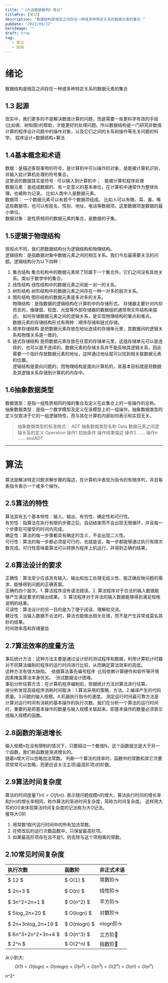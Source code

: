 ```yaml
---
title: "《大话数据解构》笔记"
titlePre: [笔记]
description: "数据结构是相互之间存在一种或多种特定关系的数据元素的集合 "
pubDate: "2022/09/22"
heroImage: ""
draft: true
tag: 
   - 笔记
   - 前端
---
```

# 绪论
数据结构是相互之间存在一种或多种特定关系的数据元素的集合  
## 1.3 起源
现实中，我们更多的不是解决数值计算的问题，而是需要一些更科学有效的手段(比如表、树和图)的帮助，才能更好的处理问题。所以数据结构是一门研究非数值计算的程序设计问题中的操作对象，以及它们之间的关系和操作等先关问题的科学。  程序设计=数据结构+算法  
## 1.4基本概念和术语
数据：是描述客观事物的符号，是计算机中可以操作的对象，是能被计算机识别，并输入给计算机处理的符号集合。  
这里说的数据其实是符号 · 可以输入到计算机中； · 能被计算机程序处理  
数据元素：是组成数据的、有一定意义的基本单位，在计算机中通常作为整体处理。也被称为记录。 比如人类中人是数据元素。  
数据项： 一个数据元素可以有若干个数据项组成。 比如人可以有眼、耳、鼻、嘴这些数据项，也可以有姓名、性别、地址、电话等数据项。这里数据项是数据的最小单位。  
数据对象：是性质相同的数据元素的集合，是数据的子集。    
## 1.5逻辑于物理结构
按视点不同，我们把数据结构分为逻辑结构和物理结构。  
逻辑结构：是指数据对象中数据元素之间的相互关系。我们今后最需要关注的问题。逻辑结构分为以下四种：  
1. 集合结构
   集合机构中的数据元素除了同属于一个集合外，它们之间没有其他关系。类似于数学中的集合。  
2. 线性结构
   线性结构中的数据元素之间是一对一的关系。  
3. 树形结构
   树形结构中的数据元素之间存在一种一对多的层次关系。
4. 图形结构
   图形结构的数据元素是多对多的关系。  
物理结构：是指数据的逻辑结构在计算机中的存储形式。 存储器主要针对内存而言的，像硬盘、软盘、光盘等外部存储器的数据组织通常用文件结构来描述。 如何存储数据元素之间的逻辑关系，是实现物理结构的重点和难点。  
数据元素的存储结构形式有两种：顺序存储和链式存储。  
1. 顺序存储结构
   是把数据元素存放在地址连续的存储单元里，其数据间的逻辑关系和物理关系是一致的。  
2. 链式存储结构
   是把数据元素存放在任意的存储单元里，这组存储单元可以是连续的，也可以是不连续的。数据元素的存储关系并不能反映其逻辑关系，因此需要一个指针存放数据元素的地址，这样通过地址就可以找到相关联数据元素的位置。  
逻辑结构是面向问题的，而物理结构是面向计算机的，其基本目标就是将数据及其逻辑关系存储到计算机的内存中。  
## 1.6抽象数据类型  
数据类型：是指一组性质相同的值的集合及定义在此集合上的一些操作的总称。  
抽象数据类型：是指一个数学模型及定义在该模型上的一组操作。抽象数据类型的定义仅取决于它的一组逻辑特性，而与其在计算机内部如何表示和实现无关。  
> 抽象数据类型的标准格式：
> ADT
>   抽象数据类型名称
> Data
>   数据元素之间逻辑关系的定义
> Operation
>   操作1
>     初始条件
>     操作结果描述
>   操作2
>     ......
>   操作n
>     ......
> endADT
-------
# 算法
算法是解决特定问题求解步骤的描述，在计算机中表现为指令的有限序列，并且每条指令表示一个或多个操作。  
## 2.5算法的特性
算法具有五个基本特性：输入、输出、有穷性、确定性和可行性。  
有穷性：指算法在执行有限的步骤之后，自动结束而不会出现无限循环，并且每一个步骤在可接受的时间内完成。  
确定性：算法的每一步骤都具有确定的含义，不会出现二义性。  
可行性：算法的每一步都必须是可行的，也就是说，每一步都能够通过执行有限次数完成。可行性意味着算法可以转换为程序上机运行，并得到正确的结果。  
## 2.6算法设计的要求
正确性：算法至少应该具有输入、输出和加工处理无歧义性、能正确反映问题的需求、能够得到问题的正确答案。  
正确的四个层次。1. 算法程序没有语法错误。2. 算法程序对于合法的输入数据能够产生满足要求的输出结果。 3. 算法程序对于非法的输入数据能够得到满足规格说明的结果。  
可读性：算法设计的另一目的是为了便于阅读、理解和交流。  
健壮性：当输入数据不合法时，算法也能做出相关处理，而不是产生异常或莫名其妙的结果。  
时间效率高和存储量低  
## 2.7算法效率的度量方法
事后统计方法：这种方法主要是通过设计好的测试程序和数据，利用计算机计时器对不同算法编制的程序的运行时间进行比较，从而确定算法效率的高低。  
这种方法有很大缺陷。 ·依据算法事先编号程序 ·比较依赖计算硬件和软件等环境因素掩盖算法本身优劣。 ·测试数据设计困难。  
事前分析估算方法：在计算机程序编制前，依据统计方法对算法进行估算。   
进分析发现高级程序消耗时间取决：1.算法采用的策略、方法。2.编译产生的代码质量。3.问题的输入规模。4.机器执行指令的速度。 
测定运行时间最可靠方法是计算对运行时间有消耗的基本操作的执行次数。我们在分析一个算法的运行时间时，重要的是把基本操作的数量与输入规模关联起来，即基本操作的数量必须表示成输入规模的函数。  
## 2.8函数的渐进增长
输入规模n在没有限制的情况下，只要超过一个数值N，这个函数就总是大于另一个函数，我们称函数是渐进增长的。  
随着n增大可以忽略加法常数。 判断一个算法的效率时，函数中的常数和其它次要项常常可以忽略，而更应该关注主项(最高阶项)的阶数。 
## 2.9算法时间复杂度
算法的时间度量$T(n)=O(f(n))$. 表示随问题规模n的增大，算法执行时间的增长率和$f(n)$的增长率相同，称作算法的渐进时间复杂度，简称为时间复杂度。 这样用大写的O()来体现算法时间复杂度的记法称为大O记法。  
推导大O阶
1. 用常数1取代运行时间中的所有加法常数。
2. 在修改后的运行次数函数中，只保留最高阶项。
3. 如果最高阶项存在且不是1，则去除与这个项相乘的常数。 
## 2.10常见时间复杂度  

执行次数 | 函数阶 | 非正式术语 
:-|:-|:-
$ 12 $ | $ O(1) $ | 常数阶☕
$ 2n+3 $ | $ O(n) $ | 线性阶☕
$ 3n^2+2n+1 $ | $ O(n^2) $ | 平方阶☕
$ 5log_2n+20 $ | $ O(logn) $ | 对数阶☕
$ 2n+3nlog_2n+19 $ | $ O(nlogn) $ | nlogn阶☕
$ 6n^3+2n^2+3n+4 $ | $ O(n^3) $ | 立方阶🧊
$ 2^n $ | $ O(2^n) $ | 指数阶🧊

从小到大:   
$$
O(1)<O(logn)<O(nlogn)<O(n^2)<O(n^3)<O(2^n)<O(n!)<O(n^n) 
$$

n^2^

























